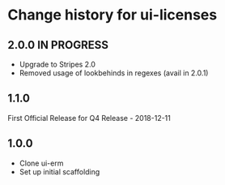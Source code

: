 # Change history for ui-licenses

## 2.0.0 IN PROGRESS
* Upgrade to Stripes 2.0
* Removed usage of lookbehinds in regexes (avail in 2.0.1)

## 1.1.0
First Official Release for Q4 Release - 2018-12-11

## 1.0.0
* Clone ui-erm
* Set up initial scaffolding
